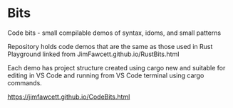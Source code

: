# Bits
Code bits - small compilable demos of syntax, idoms, and small patterns 

Repository holds code demos that are the same as those used in Rust Playground linked
from JimFawcett.github.io/RustBits.html

Each demo has project structure created using cargo new and suitable for editing in VS Code
and running from VS Code terminal using cargo commands.

https://jimfawcett.github.io/CodeBits.html
